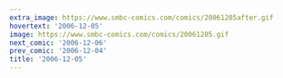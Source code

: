 ```yaml
---
extra_image: https://www.smbc-comics.com/comics/20061205after.gif
hovertext: '2006-12-05'
image: https://www.smbc-comics.com/comics/20061205.gif
next_comic: '2006-12-06'
prev_comic: '2006-12-04'
title: '2006-12-05'
---
```


